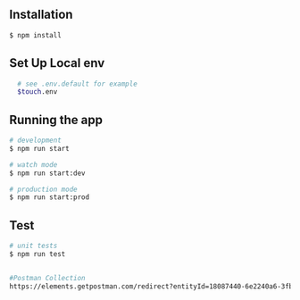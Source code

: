 ## Installation

```bash
$ npm install
```

## Set Up Local env
 
```bash
  # see .env.default for example
  $touch.env
```

## Running the app

```bash
# development
$ npm run start

# watch mode
$ npm run start:dev

# production mode
$ npm run start:prod
```

## Test

```bash
# unit tests
$ npm run test


#Postman Collection
https://elements.getpostman.com/redirect?entityId=18087440-6e2240a6-3fb3-427c-b5f5-4ba3812a54cb&entityType=collection


```
